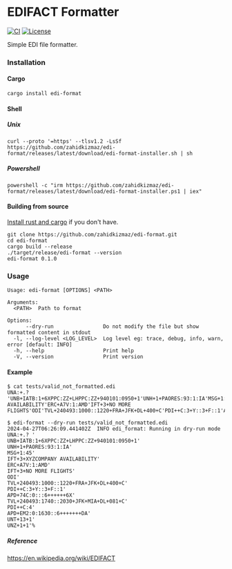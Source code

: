 # EDIFACT Formatter

[![CI](https://github.com/zahidkizmaz/edi-format/workflows/CI/badge.svg?event=push)](https://github.com/zahidkizmaz/edi-format/actions?query=event%3Apush+branch%3Amain+workflow%3ACI)
[![License](https://img.shields.io/github/license/zahidkizmaz/edi-format.svg)](https://github.com/zahidkizmaz/edi-format/blob/main/LICENSE)

Simple EDI file formatter.

### Installation

#### Cargo

```shell
cargo install edi-format
```

#### Shell

##### Unix

```shell
curl --proto '=https' --tlsv1.2 -LsSf https://github.com/zahidkizmaz/edi-format/releases/latest/download/edi-format-installer.sh | sh
```

##### Powershell

```shell
powershell -c "irm https://github.com/zahidkizmaz/edi-format/releases/latest/download/edi-format-installer.ps1 | iex"
```

#### Building from source

[Install rust and cargo](https://doc.rust-lang.org/cargo/getting-started/installation.html) if you don't have.
```shell
git clone https://github.com/zahidkizmaz/edi-format.git
cd edi-format
cargo build --release
./target/release/edi-format --version
edi-format 0.1.0
```

### Usage

```
Usage: edi-format [OPTIONS] <PATH>

Arguments:
  <PATH>  Path to format

Options:
      --dry-run                Do not modify the file but show formatted content in stdout
  -l, --log-level <LOG_LEVEL>  Log level eg: trace, debug, info, warn, error [default: INFO]
  -h, --help                   Print help
  -V, --version                Print version
```

#### Example

```shell
$ cat tests/valid_not_formatted.edi 
UNA:+.? 'UNB+IATB:1+6XPPC:ZZ+LHPPC:ZZ+940101:0950+1'UNH+1+PAORES:93:1:IA'MSG+1:45'IFT+3+XYZCOMPANY AVAILABILITY'ERC+A7V:1:AMD'IFT+3+NO MORE FLIGHTS'ODI'TVL+240493:1000::1220+FRA+JFK+DL+400+C'PDI++C:3+Y::3+F::1'APD+74C:0:::6++++++6X'TVL+240493:1740::2030+JFK+MIA+DL+081+C'PDI++C:4'APD+EM2:0:1630::6+++++++DA'UNT+13+1'UNZ+1+1'

$ edi-format --dry-run tests/valid_not_formatted.edi
2024-04-27T06:26:09.441402Z  INFO edi_format: Running in dry-run mode
UNA:+.? '
UNB+IATB:1+6XPPC:ZZ+LHPPC:ZZ+940101:0950+1'
UNH+1+PAORES:93:1:IA'
MSG+1:45'
IFT+3+XYZCOMPANY AVAILABILITY'
ERC+A7V:1:AMD'
IFT+3+NO MORE FLIGHTS'
ODI'
TVL+240493:1000::1220+FRA+JFK+DL+400+C'
PDI++C:3+Y::3+F::1'
APD+74C:0:::6++++++6X'
TVL+240493:1740::2030+JFK+MIA+DL+081+C'
PDI++C:4'
APD+EM2:0:1630::6+++++++DA'
UNT+13+1'
UNZ+1+1'%
```

##### Reference

https://en.wikipedia.org/wiki/EDIFACT
